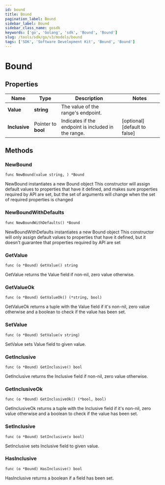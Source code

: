 ```yaml
---
id: bound
title: Bound
pagination_label: Bound
sidebar_label: Bound
sidebar_class_name: gosdk
keywords: ['go', 'Golang', 'sdk', 'Bound', 'Bound']
slug: /tools/sdk/go/v3/models/bound
tags: ['SDK', 'Software Development Kit', 'Bound', 'Bound']
---
```


# Bound

## Properties

| Name | Type | Description | Notes |
| --- | --- | --- | --- |
| **Value** | **string** | The value of the range's endpoint. |
| **Inclusive** | Pointer to **bool** | Indicates if the endpoint is included in the range. | [optional] [default to false] |

## Methods

### NewBound

`func NewBound(value string, ) *Bound`

NewBound instantiates a new Bound object This constructor will assign default values to properties that have it defined, and makes sure properties required by API are set, but the set of arguments will change when the set of required properties is changed

### NewBoundWithDefaults

`func NewBoundWithDefaults() *Bound`

NewBoundWithDefaults instantiates a new Bound object This constructor will only assign default values to properties that have it defined, but it doesn't guarantee that properties required by API are set

### GetValue

`func (o *Bound) GetValue() string`

GetValue returns the Value field if non-nil, zero value otherwise.

### GetValueOk

`func (o *Bound) GetValueOk() (*string, bool)`

GetValueOk returns a tuple with the Value field if it's non-nil, zero value otherwise and a boolean to check if the value has been set.

### SetValue

`func (o *Bound) SetValue(v string)`

SetValue sets Value field to given value.

### GetInclusive

`func (o *Bound) GetInclusive() bool`

GetInclusive returns the Inclusive field if non-nil, zero value otherwise.

### GetInclusiveOk

`func (o *Bound) GetInclusiveOk() (*bool, bool)`

GetInclusiveOk returns a tuple with the Inclusive field if it's non-nil, zero value otherwise and a boolean to check if the value has been set.

### SetInclusive

`func (o *Bound) SetInclusive(v bool)`

SetInclusive sets Inclusive field to given value.

### HasInclusive

`func (o *Bound) HasInclusive() bool`

HasInclusive returns a boolean if a field has been set.
